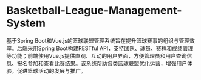 # Basketball-League-Management-System
基于Spring Boot和Vue.js的篮球联盟管理系统旨在提升篮球赛事的组织与管理效率。后端采用Spring Boot构建RESTful API，支持团队、球员、赛程和成绩管理等功能；前端使用Vue.js提供直观、互动的用户界面，方便管理员和用户查询信息、报名参加和查看比赛结果。该系统帮助各类篮球联盟优化运营，增强用户体验，促进篮球活动的发展与推广。

